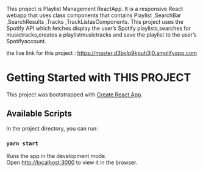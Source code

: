 This project is Playlist Management ReactApp. It is a responsive React webapp that uses class components that contains Playlist ,SearchBar ,SearchResults ,Tracks ,TrackListasComponents. This project uses the Spotify API which fetches display the user’s Spotify playlists,searches for musictracks,creates a playlistmusictracks and save the playlist to the user’s Spotifyaccount.

the live link for this project : https://master.d3bvlp9kpuh3j0.amplifyapp.com


# Getting Started with THIS PROJECT

This project was bootstrapped with [Create React App](https://github.com/facebook/create-react-app).

## Available Scripts

In the project directory, you can run:

### `yarn start`

Runs the app in the development mode.\
Open [http://localhost:3000](http://localhost:3000) to view it in the browser.

